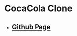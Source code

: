 <!--
 * @Author: Jinqi Li
 * @Date: 2020-06-21 22:29:22
 * @LastEditors: Jinqi Li
 * @LastEditTime: 2020-11-02 10:40:54
 * @FilePath: /cocacola-3/README.md
-->
# CocaCola Clone
* ## [Github Page](https://kikijinqili.github.io/cocacola-3/)
